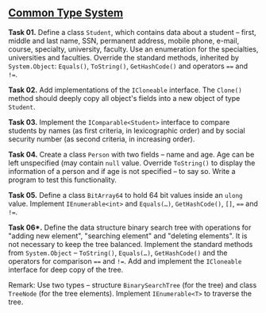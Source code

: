 ## [Common Type System](https://github.com/TelerikAcademy/Object-Oriented-Programming/tree/master/06.%20Common%20Type%20System)

**Task 01.** Define a class `Student`, which contains data about a student – first, middle and last name, SSN, permanent address, mobile phone, e-mail, course, specialty, university, faculty. Use an enumeration for the specialties, universities and faculties. Override the standard methods, inherited by  `System.Object`: `Equals()`, `ToString()`, `GetHashCode()` and operators `==` and `!=`.

**Task 02.** Add implementations of the `ICloneable` interface. The `Clone()` method should deeply copy all object's fields into a new object of type `Student`.

**Task 03.** Implement the  `IComparable<Student>` interface to compare students by names (as first criteria, in lexicographic order) and by social security number (as second criteria, in increasing order).

**Task 04.** Create a class `Person` with two fields – name and age. Age can be left unspecified (may contain `null` value. Override `ToString()` to display the information of a person and if age is not specified – to say so. Write a program to test this functionality.

**Task 05.** Define a class `BitArray64` to hold 64 bit values inside an `ulong` value. Implement `IEnumerable<int>` and `Equals(…)`, `GetHashCode()`, `[]`, `==` and `!=`.

**Task 06\*.** Define the data structure binary search tree with operations for "adding new element", "searching element" and "deleting elements". It is not necessary to keep the tree balanced. Implement the standard methods from `System.Object` – `ToString()`, `Equals(…)`, `GetHashCode()` and the operators for comparison `==` and `!=`. Add and implement the `ICloneable` interface for deep copy of the tree.

Remark: Use two types – structure `BinarySearchTree` (for the tree) and class `TreeNode` (for the tree elements). Implement `IEnumerable<T>` to traverse the tree.